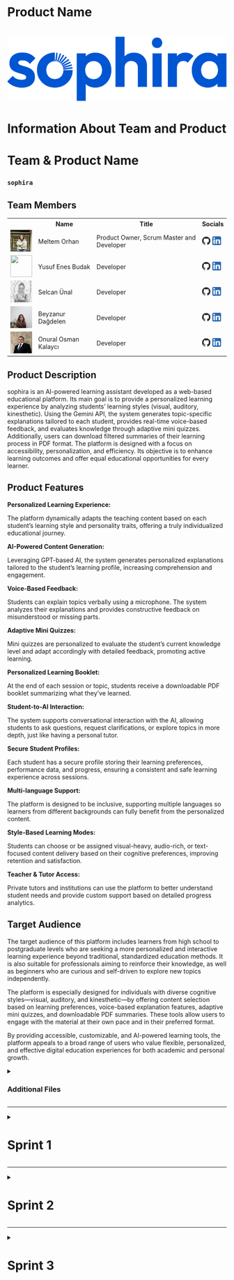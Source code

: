   <html>
  <body>
    
 # **Product Name**
    
 #  ![ürün_ismi](bootcampFiles/general/headers/sophira_logo.png) 


  # Information About Team and Product
  
  # **Team & Product Name**

  ### **`sophira`**

  ## Team Members

  <table>
    <tr>
      <th></th>
      <th>Name</th>
      <th>Title</th>
      <th>Socials</th>
    </tr>
    <tr>
      <td><img src="bootcampFiles/general/squarepics/meltem.png" width="50" height="50" /></td>
      <td>Meltem Orhan</td>
      <td>Product Owner, Scrum Master and Developer</td>
      <td>
        <a href="https://github.com/meltem12344" target="_blank"><img src="bootcampFiles/general/social/github-mark.png" width="20" height="20"/></a>
        <a href="https://www.linkedin.com/in/meltemorhan/" target="_blank" ><img src="bootcampFiles/general/social/linkedin.png" width="20" height="20" /></a>
      </td>
    </tr>
    <tr>
      <td><img src="bootcampFiles/general/squarepics/yusuf.png" width="50" height="50" /></td>
      <td>Yusuf Enes Budak</td>
      <td>Developer</td>
      <td>
        <a href="https://github.com/yusuffenes" target="_blank"><img src="bootcampFiles/general/social/github-mark.png" width="20" height="20"/></a>
        <a href="https://www.linkedin.com/in/yusufenesbudak/" target="_blank" ><img src="bootcampFiles/general/social/linkedin.png" width="20" height="20" /></a>
      </td>
    </tr>
    <tr>
      <td><img src="bootcampFiles/general/squarepics/selcan.jpg" width="50" height="50" /></td>
      <td>Selcan Ünal</td>
      <td>Developer</td>
      <td>
        <a href="https://github.com/selcanu" target="_blank"><img src="bootcampFiles/general/social/github-mark.png" width="20" height="20"/></a>
        <a href="https://www.linkedin.com/in/selcanunal/" target="_blank" ><img src="bootcampFiles/general/social/linkedin.png" width="20" height="20" /></a>
      </td>
    </tr>
    <tr>
      <td><img src="bootcampFiles/general/squarepics/beyzanur.jpg" width="50" height="50" /></td>
      <td>Beyzanur Dağdelen</td>
      <td>Developer</td>
      <td>
        <a href="https://github.com/1beyza" target="_blank"><img src="bootcampFiles/general/social/github-mark.png" width="20" height="20"/></a>
        <a href="https://www.linkedin.com/in/beyzanurdagdelen/" target="_blank" ><img src="bootcampFiles/general/social/linkedin.png" width="20" height="20" /></a>
      </td>
    </tr>
    <tr>
      <td><img src="bootcampFiles/general/squarepics/onural.jpg" width="50" height="50" /></td>
      <td>Onural Osman Kalaycı</td>
      <td>Developer</td>
      <td>
        <a href="https://github.com/onuralklyc" target="_blank"><img src="bootcampFiles/general/social/github-mark.png" width="20" height="20"/></a>
        <a href="https://www.linkedin.com/in/onuralklyc/" target="_blank" ><img src="bootcampFiles/general/social/linkedin.png" width="20" height="20" /></a>
      </td>
    </tr>
  </table>



  ## Product Description
  sophira is an AI-powered learning assistant developed as a web-based educational platform. Its main goal is to provide a personalized learning experience by analyzing students’ learning styles (visual, auditory, kinesthetic).
  Using the Gemini API, the system generates topic-specific explanations tailored to each student, provides real-time voice-based feedback, and evaluates knowledge through adaptive mini quizzes. Additionally, users can download filtered summaries of their learning process in PDF format.
  The platform is designed with a focus on accessibility, personalization, and efficiency. Its objective is to enhance learning outcomes and offer equal educational opportunities for every learner.


  ## Product Features


  <b>Personalized Learning Experience:</b>
  <p>The platform dynamically adapts the teaching content based on each student’s learning style and personality traits, offering a truly individualized educational journey.</p>
  
  <b>AI-Powered Content Generation:</b>
  <p>Leveraging GPT-based AI, the system generates personalized explanations tailored to the student’s learning profile, increasing comprehension and engagement.</p>
  
  <b>Voice-Based Feedback:</b>
  <p>Students can explain topics verbally using a microphone. The system analyzes their explanations and provides constructive feedback on misunderstood or missing parts.</p>
  
  <b>Adaptive Mini Quizzes:</b>
  <p>Mini quizzes are personalized to evaluate the student’s current knowledge level and adapt accordingly with detailed feedback, promoting active learning.</p>
  
  <b>Personalized Learning Booklet:</b>
  <p>At the end of each session or topic, students receive a downloadable PDF booklet summarizing what they’ve learned.</p>
  
  <b>Student-to-AI Interaction:</b>
  <p>The system supports conversational interaction with the AI, allowing students to ask questions, request clarifications, or explore topics in more depth, just like having a personal tutor.</p>
  
  <b>Secure Student Profiles:</b>
  <p>Each student has a secure profile storing their learning preferences, performance data, and progress, ensuring a consistent and safe learning experience across sessions.</p>
  
  <b>Multi-language Support:</b>
  <p>The platform is designed to be inclusive, supporting multiple languages so learners from different backgrounds can fully benefit from the personalized content.</p>
  
  <b>Style-Based Learning Modes:</b>
  <p>Students can choose or be assigned visual-heavy, audio-rich, or text-focused content delivery based on their cognitive preferences, improving retention and satisfaction.</p>
  
  <b>Teacher & Tutor Access:</b>
  <p>Private tutors and institutions can use the platform to better understand student needs and provide custom support based on detailed progress analytics.</p>


 ## Target Audience
  <p>The target audience of this platform includes learners from high school to postgraduate levels who are seeking a more personalized and interactive learning experience beyond traditional, standardized education methods. It is also suitable for professionals aiming to reinforce their knowledge, as well as beginners who are curious and self-driven to explore new topics independently.</p>
  <p>The platform is especially designed for individuals with diverse cognitive styles—visual, auditory, and kinesthetic—by offering content selection based on learning preferences, voice-based explanation features, adaptive mini quizzes, and downloadable PDF summaries. These tools allow users to engage with the material at their own pace and in their preferred format.</p>
  <p>By providing accessible, customizable, and AI-powered learning tools, the platform appeals to a broad range of users who value flexible, personalized, and effective digital education experiences for both academic and personal growth.</p>
  <details>
    <summary><h3>Additional Files</h3></summary>
    <ul>
      <li><strong>Project Scope And Goals:</strong> <a href="./bootcampFiles/sprintOne/projectscopeandgoals.pdf">See file</a></li>
    </ul>
  </details>

   --- 


  <details>
    <summary><h1>Sprint 1</h1></summary>


  <details>
    <summary><h3>Sprint 1 - Web page Screenshots</h3></summary>
  <table style="width: 100%;">
    <tr>
      <td colspan="4" style="text-align: center;"><h2>Initial Version</h2></td>
    </tr>
    <tr>
      <td style="width: 25%;"><img src="bootcampFiles/sprintOne/screenshots/1.png" style="max-width: 100%; height: auto;"></td>
    </tr>
    <tr>
      <td colspan="4" style="text-align: center;"><h2>Improved Version</h2></td>
    </tr>
    <tr>
      <td style="width: 25%;"><img src="bootcampFiles/sprintOne/screenshots/2.png" style="max-width: 100%; height: auto;"></td>
      <td style="width: 25%;"><img src="bootcampFiles/sprintOne/screenshots/3.png" style="max-width: 100%; height: auto;"></td>
    </tr>
  </table>
  </details>   


  <details>
    <summary><h3>Sprint 1 - Sprint Board Update Screenshots</h3></summary>
    <img src="bootcampFiles/sprintOne/boardupdate/4.png" style="max-width: 100%; height: auto;">
    <img src="bootcampFiles/sprintOne/boardupdate/5.png" style="max-width: 100%; height: auto;">
  </details>

  - **Sprint Notes**:
    - It has been decided to use 'Flask' for the web framework.
      
    - It has been decided to use 'Gemini API' for personalized content generation.
      
    - It has been decided to use 'SQLite' as the local database, integrated with `SQLAlchemy`.
      
    - The 'project structure' has been initialized with a separate `models.py` and `templates/` folder.
     
    - A user input form has been created to collect:
      - `name`
      - 6 learning style-related questions.
        
    - It has been decided to use 'Bootstrap 5' for responsive UI styling.
      
    - User profile data is stored in a `Flask session` and passed to the next page.
      
    - A second page allows entering a topic and fetches an AI-generated explanation based on the user's learning style.
      
    - All user inputs and AI responses are logged to the database for future reference.
      
    - The project uses `.env` and `dotenv` for secure API key handling.
- **Expected Point Completion within Sprint**: 200 points

- **Point Completion Logic**:  
  The first sprint had a target of '200 points'.  

  The core focus was:
- Setting up the Flask project (40 pts)
- Designing the user form page (30 pts)
- Implementing the database schema (30 pts)
- Integrating the Gemini API (40 pts)
- Creating the explanation (output) page (30 pts)
- Calculating learning style & managing session data (20 pts)
- UI/UX polishing, routing improvements, and testing (10 pts)

  > A total of '200 points' worth of work has been completed.  
  > All planned tasks have been finalized and the MVP is functionally complete.

- **Daily Scrum**:
  <details>
    <summary><h2>Daily Scrum File</h2></summary>
    <ul>
      <li> <a href="./bootcampFiles/sprintOne/dailyScrum">See file</a></li>
    </ul>
  </details>


- **Sprint Review:** In Sprint 1, our team successfully delivered a MVP of the AI-powered educational platform. During the sprint review session, we demonstrated the following key accomplishments:

  - Functional user input form capturing learning style and name.  
  - Dynamic explanation generation via Gemini API based on user profile.  
  - Real-time session handling and data passing between pages.  
  - Database integration using SQLite and SQLAlchemy.  
  - Responsive design using Bootstrap 5.  
  - User interaction logging and mental fatigue detection logic setup.  
  - Secure API key management via `.env` and `dotenv`.  
  - PDF booklet generation structure is defined for future sprint implementation.  


- **Sprint Review Participants:**

  - **Meltem Orhan** – Scrum Master & Developer   
  - **Selcan Ünal** – Developer  

- **Sprint Retrospective:**

  - **Web Arayüzü Geliştirme:**  
    Giriş, kayıt ve dashboard gibi temel sayfaların ilk sürümleri oluşturulacak ve etkileşimli hale getirilecek.
  
  - **Sesli Anlatım Geri Bildirim Sistemi:**  
    Öğrenci anlatımı sonrası doğru ve eksik anlatım kısımlarını otomatik olarak tespit edip vurgulayan bir geri bildirim mekanizması geliştirilecek.
  
  - **Zihinsel Yorgunluk Karar Mekanizması:**  
    Yazım şekli ve tepki süresine göre ne zaman mola önerileceğini belirleyen sistematik yapı tamamlanacak.
  
  - **Kayıt Ekranı:**  
    Tasarımı tamamlanarak işlevsel hale getirilecek.
  
  - **Backend Altyapısı:**  
    Veri kaydı, analiz ve kullanıcı etkileşimlerinin izlenebilmesi için temel sunucu tarafı sistemleri planlanacak ve yapılandırılacak.
    
  - **Ürün İsmi ve Logo Tasarımı:**
     Ürün ismi ve logo belirlenecek.
- **Other Notes**:
  <details>
    <summary><h3>Additional Files</h3></summary>
    <ul>
      <li><strong>Project Scope And Goals:</strong> <a href="./bootcampFiles/sprintOne/projectscopeandgoals.pdf">See file</a></li>
    </ul>
  </details>

  </details>

  --- 


  <details>
    <summary><h1>Sprint 2</h1></summary>
    
  <details>
    <summary><h3>Sprint 2 - Web page Screenshots</h3></summary>
    
    <table style="width: 100%;">
      <tr>
        <td colspan="4" style="text-align: center;"><h2>Improved Version</h2></td>
      </tr>
      <tr>
        <td style="width: 25%;"><img src="bootcampFiles/sprintTwo/screenshots/17.jpeg" style="max-width: 100%; height: auto;"></td> 
        <td style="width: 25%;"><img src="bootcampFiles/sprintTwo/screenshots/18.jpeg" style="max-width: 100%; height: auto;"></td>
        <td style="width: 25%;"><img src="bootcampFiles/sprintTwo/screenshots/19.jpeg" style="max-width: 100%; height: auto;"></td>
        <td style="width: 25%;"><img src="bootcampFiles/sprintTwo/screenshots/20.jpeg" style="max-width: 100%; height: auto;"></td>
      </tr>
      <tr>
        <td style="width: 25%;"><img src="bootcampFiles/sprintTwo/screenshots/21.jpeg" style="max-width: 100%; height: auto;"></td> 
        <td></td>
        <td></td>
        <td></td>
      </tr>
      <tr>
        <td colspan="4" style="text-align: center;"><h2>Style of Web pages</h2></td>
      </tr>
      <tr>
        <td><img src="bootcampFiles/sprintTwo/screenshots/22.jpeg" style="width:100%"></td>
        <td><img src="bootcampFiles/sprintTwo/screenshots/23.jpeg" style="width:100%"></td>
        <td><img src="bootcampFiles/sprintTwo/screenshots/28.png" style="width:100%"></td>
        <td><img src="bootcampFiles/sprintTwo/screenshots/29.png" style="width:100%"></td>
      </tr>
      <tr>
        <td><img src="bootcampFiles/sprintTwo/screenshots/30.png" style="width:100%"></td>
        <td><img src="bootcampFiles/sprintTwo/screenshots/31.png" style="width:100%"></td>
        <td><img src="bootcampFiles/sprintTwo/screenshots/32.png" style="width:100%"></td>
        <td><img src="bootcampFiles/sprintTwo/screenshots/33.png" style="width:100%"></td>
      </tr>
      <tr>
        <td><img src="bootcampFiles/sprintTwo/screenshots/34.png" style="width:100%"></td>
        <td><img src="bootcampFiles/sprintTwo/screenshots/35.png" style="width:100%"></td>
        <td><img src="bootcampFiles/sprintTwo/screenshots/36.png" style="width:100%"></td>
        <td><img src="bootcampFiles/sprintTwo/screenshots/37.png" style="width:100%"></td>
      </tr>
      <tr>
        <td><img src="bootcampFiles/sprintTwo/screenshots/38.png" style="width:100%"></td>
        <td><img src="bootcampFiles/sprintTwo/screenshots/39.png" style="width:100%"></td>
        <td><img src="bootcampFiles/sprintTwo/screenshots/40.png" style="width:100%"></td>
        <td></td>
      </tr>
      <tr>
        <td colspan="4" style="text-align: center;"><h2>User Login</h2></td>
      </tr>
      <tr>
        <td><img src="bootcampFiles/sprintTwo/screenshots/24.jpeg" style="width:100%"></td>
        <td><img src="bootcampFiles/sprintTwo/screenshots/25.jpeg" style="width:100%"></td>
        <td><img src="bootcampFiles/sprintTwo/screenshots/26.jpeg" style="width:100%"></td>
        <td><img src="bootcampFiles/sprintTwo/screenshots/27.jpeg" style="width:100%"></td>
      </tr>
    </table>
  </details>


  <details>
    <summary><h3>Sprint 2 - Sprint Board Update Screenshots</h3></summary>
    
    <img src="bootcampFiles/sprintTwo/boardupdate/1.png" style="max-width: 100%; height: auto;">
    <img src="bootcampFiles/sprintTwo/boardupdate/2.png" style="max-width: 100%; height: auto;">
    <img src="bootcampFiles/sprintTwo/boardupdate/3.png" style="max-width: 100%; height: auto;">
  </details>

  - **Sprint Notes**:
    UI / UX Improvements
    
     - Login, registration, verification, and password validation screens
     - Dashboard showing weekly performance, activity tracking, and course list
     - Quiz interface
     - Start screen for the learning style test
     - Chatbot area and voice evaluation screen
     - Designs delivered via Figma with PNG/JPEG files and written feedback
    AI Integration

     - Chat-style response area prototype was created
     - Voice explanation → evaluation → error display flow was designed
     - Content generation logic using Gemini or Agentic AI was planned
     - Example corrections and detailed AI explanations were provided after user voice input

- **Expected Point Completion within Sprint**: 240 points

- **Point Completion Logic**:  
  The second sprint had a target of '240 points'.  

  The core focus was:
    - Login & Registration Screens: User login, Google sign-in, password check (20 pts)
    - Learning Test Start Page: Start button and welcome screen (10 pts)
    - Dashboard Page: Activity, time spent, and summary view (20 pts)
    - Quiz Interface: 20-question quiz and navigation (20 pts)
    - Chat Page: Text/voice input and response area (20 pts)
    - UI/UX Enhancements: Simple and learner-friendly design (10 pts)
    - Topic Explanation + AI: Gemini-based custom explanation (25 pts)
    - Voice Explanation + Feedback: AI correction after voice input (25 pts)
    - Fatigue Prediction (Start): Initial fatigue logic setup (10 pts)
    - Agentic AI Plan: Agent flow integration planning (10 pts)
  
  > A total of '240 points' worth of work has been completed.


- **Daily Scrum**:
  <details>
    <summary><h2>Daily Scrum File</h2></summary>
    
    <ul>
      <li> <a href="./bootcampFiles/sprintTwo/dailyScrum">See file</a></li>
    </ul>
  </details>
- **Sprint Review:** In Sprint 2, our team expanded the functionality and interface of the AI-powered educational platform. We focused on creating a more complete and interactive learning experience. During the sprint review, we demonstrated the following key accomplishments:
  
    - Fully designed login, registration, and password validation screens.
    - A working dashboard showing time spent, weekly activity, and course progress.
    - Quiz interface with a 20-question format and clean navigation.
    - Learning style test initiation page integrated into the user flow.
    - Interactive chat page with text and voice input options.
    - Integration of Gemini API to generate personalized topic explanations.
    - Voice-based explanation interface where the AI gives corrections and feedback.
    - Early version of the fatigue prediction module was reviewed.
    - Agentic AI flow was planned to enhance personalization in future sprints.
    - All UI designs were delivered through Figma and visual assets (PNG/JPEG) with feedback.

- **Sprint Retrospective Participants:**
  - **Meltem Orhan** – Scrum Master & Developer   
  - **Selcan Ünal** – Developer  
  - **Yusuf Enes Budak** – Developer
  - **Beyzanur Dağdelen** – Developer
  - **Onural Osman Kalaycı** – Developer
    
- **Sprint Retrospective:**
  - **PDF Report Generation System:**  
    A mechanism will be developed to generate PDF reports based on user content.
    Dynamic integration of titles, content, and user information will be implemented.
  
  - **Visual Output Feature:**  
    A system will be created to export user-generated content or quiz results as visual outputs (JPEG/PNG).
    Design adjustments and resolution settings will also be handled.
    
  - **Data Flow System:**  
    A personalized content flow will be designed based on user preferences, learning styles, and quiz performance.
    This system will be integrated as a microservice or modular structure.
    
  - **Reward System (to increase platform engagement)**  
    A reward system including badges, points, levels, or achievement notifications will be designed to enhance user engagement.
    Motivational UI elements will also be planned as part of this feature.
  </details>
  
  --- 

  <details>
    <summary><h1>Sprint 3</h1></summary>


 
  <details>
    <summary><h3>Sprint 3 – Demo Video</h3></summary>
  
    <a href="https://www.youtube.com/watch?v=_ntCaU8sOyo" target="_blank">Click
      <img src="https://img.youtube.com/vi/_ntCaU8sOyo/maxresdefault.jpg" width="480" />
    </a>
  
  </details>

  <details>
    <summary><h3>Sprint 3 - Sprint Board Update Screenshots</h3></summary>
    <img src="bootcampFiles/sprintOne/boardupdate/1.png" style="max-width: 100%; height: auto;">
    <img src="bootcampFiles/sprintOne/boardupdate/2.png" style="max-width: 100%; height: auto;">
  </details>

  - **Sprint Notes**:
    - A mini quiz module was developed that adapts to the user’s selected learning style.
      
    - Quiz questions are dynamically generated and collect real-time responses from the user.
      
    - A PDF export system was implemented — currently, only the chat history is included in the output.
      
    - The basic styling for the PDF was established, presenting questions and responses in a clean, readable format.
      
    - A PDF download button was added, with access tied to the active user session.
      
    - The codebase was refactored for clarity, with components like `chatbot.py` and `pdf_generator.py` modularized.
      
    - The PDF generation process was optimized using the ReportLab library.
      
    - AI responses and user messages are chronologically logged into the PDF file.
      
    - Secure `.env` file management was maintained, and new API operations were isolated.

    - **Project Status**:  
      The platform has evolved to support a dynamic quiz experience based on learning styles and to export user–AI interaction history in a structured PDF format.

- **Expected Point Completion within Sprint**: 200 points

- **Point Completion Logic**:  
  The third sprint had a target of '200 points'.  

  The core focus was:

  - Development of the mini quiz module (40 pts) 
  - Implementation of basic PDF export with chat history (30 pts) 
  - AI explanation generation integrated with session-based learning styles (30 pts) 
  - Creation of PDF export button and UI modal (20 pts) 
  - File structuring and optimization (`chatbot.py`, `pdf_generator.py`) (20 pts) 
  - Planned but not completed: Topic-based PDF export system (30 pts) 
  - Planned but not completed: Fatigue analysis and prediction logic (30 pts) 

  > A total of **140 out of 200 points** worth of work has been completed.  

- **Daily Scrum**:
  <details>
    <summary><h2>Daily Scrum File</h2></summary>
    <ul>
      <li> <a href="./bootcampFiles/sprintThree/dailyScrum">See file</a></li>
    </ul>
  </details>


- **Sprint Review:** In Sprint 3, the development team focused on expanding the platform's interactivity and output capabilities. The core achievements of this sprint include:

  - A fully functional **mini quiz system** that generates questions based on the user's selected learning style.
  - Implementation of a **PDF export feature** that allows users to download their chat history with AI.
  - Integration of AI-generated explanations into the learning flow, aligned with session-based preferences.
  - UI components for PDF export (download button and modal) were designed and added.
  - Codebase was reorganized for better modularity and readability, especially for chatbot and PDF generation logic.

  Despite these accomplishments, two features planned for this sprint could not be completed:
  - The **topic-specific PDF export system** was postponed.
  - The **fatigue analysis module** was not implemented.


- **Sprint Retrospective:**
  - **What went well:**
    - Core features such as the mini quiz system and PDF export were successfully implemented.
    - The user interface was simplified and made more intuitive for a better user experience.
    - The codebase was modularized and improved in terms of readability and organization.
    - The product reached a functionally complete and deliverable state.
  
  - **What could have been improved:**
    - Some planned features (such as topic-based PDF export and fatigue analysis) could not be completed due to time constraints.
    - More time could have been allocated to testing and quality assurance during development.
    - Additional user testing on the UI/UX side could have provided valuable feedback for refinement.
  
  - **Final remarks:**
    With Sprint 3, the development process has come to a close, and the product is ready for delivery. Key functionalities such as personalized learning content, AI-driven explanations, mini quizzes, and PDF export are fully integrated. While a few advanced features were not completed, they do not block core functionality and may be considered for future development.

  </details>





  </body>
  </html>
